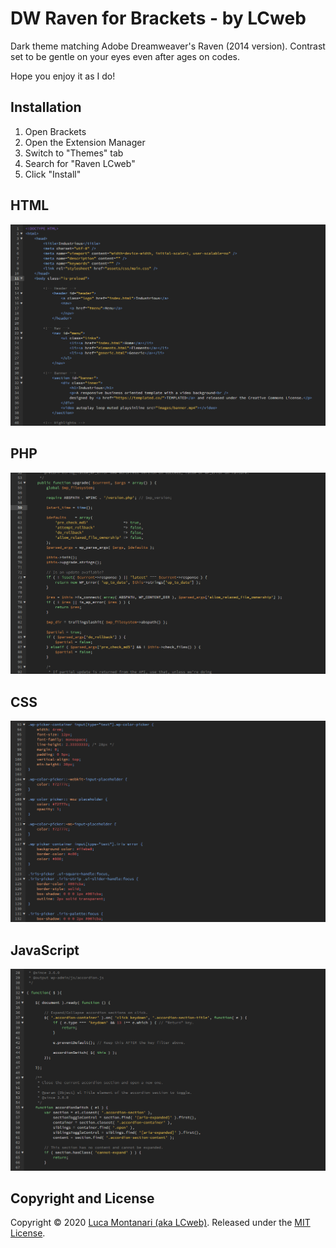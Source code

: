 # DW Raven for Brackets - by LCweb

Dark theme matching Adobe Dreamweaver's Raven (2014 version). 
Contrast set to be gentle on your eyes even after ages on codes.

Hope you enjoy it as I do!


## Installation
1. Open Brackets
1. Open the Extension Manager
1. Switch to "Themes" tab
1. Search for "Raven LCweb"
1. Click "Install"


## HTML
![HTML Screenshot](screenshots/html.png)

## PHP
![JavaScript Screenshot](screenshots/php.png)

## CSS
![CSS Screenshot](screenshots/css.png)

## JavaScript
![JavaScript Screenshot](screenshots/js.png)


## Copyright and License
Copyright &copy; 2020 [Luca Montanari (aka LCweb)](http://www.lcweb.it). Released under the [MIT License](LICENSE).
